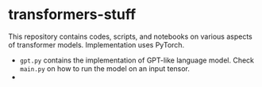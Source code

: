 # transformers-stuff
This repository contains codes, scripts, and notebooks on various aspects of transformer models. Implementation uses PyTorch. 
- `gpt.py` contains the implementation of GPT-like language model. Check `main.py` on how to run the model on an input tensor.
- 
